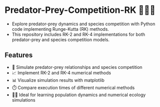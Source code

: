 # Predator-Prey-Competition-RK 🦁🐰🦈

- Explore predator-prey dynamics and species competition with Python code implementing Runge-Kutta (RK) methods.
- This repository includes RK-2 and RK-4 implementations for both predator-prey and species competition models.

## Features

- 🌿 Simulate predator-prey relationships and species competition  
- 📈 Implement RK-2 and RK-4 numerical methods  
- 📊 Visualize simulation results with matplotlib  
- ⏱️ Compare execution times of different numerical methods  
- 🧑‍🔬 Ideal for learning population dynamics and numerical ecology simulations  


